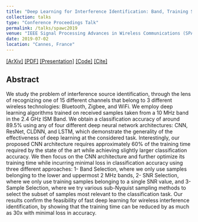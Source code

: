 ```yaml
---
title: "Deep Learning for Interference Identification: Band, Training SNR, and Sample Selection"
collection: talks
type: "Conference Proceedings Talk"
permalink: /talks/spawc2019
venue: "IEEE Signal Processing Advances in Wireless Communications (SPAWC)"
date: 2019-07-02
location: "Cannes, France"
---
```

[[ArXiv]](https://arxiv.org/abs/1901.05850)
[[PDF]](https://sharanramjee.github.io/files/1901.05850.pdf)
[[Presentation]](https://sharanramjee.github.io/files/spawc2019.pptx)
[[Code]](https://github.com/dl4amc/source)
[[Cite]](https://scholar.googleusercontent.com/scholar.bib?q=info:_eXCgQPyV1oJ:scholar.google.com/&output=citation&scisdr=CgVBXfELEOvukc_tTcU:AAGBfm0AAAAAXRPoVcXw3itYqzVvutq3e89F9iOnb1ZY&scisig=AAGBfm0AAAAAXRPoVfyrzt2HR1JFMxzuTrp5mdwq15yD&scisf=4&ct=citation&cd=-1&hl=en)

## Abstract
We study the problem of interference source identification, through the lens of recognizing one of 15 different channels that belong to 3 different wireless technologies: Bluetooth, Zigbee, and WiFi. We employ deep learning algorithms trained on received samples taken from a 10 MHz band in the 2.4 GHz ISM Band. We obtain a classification accuracy of around 89.5% using any of four different deep neural network architectures: CNN, ResNet, CLDNN, and LSTM, which demonstrate the generality of the effectiveness of deep learning at the considered task. Interestingly, our proposed CNN architecture requires approximately 60% of the training time required by the state of the art while achieving slightly larger classification accuracy. We then focus on the CNN architecture and further optimize its training time while incurring minimal loss in classification accuracy using three different approaches: 1- Band Selection, where we only use samples belonging to the lower and uppermost 2 MHz bands, 2- SNR Selection, where we only use training samples belonging to a single SNR value, and 3- Sample Selection, where we try various sub-Nyquist sampling methods to select the subset of samples most relevant to the classification task. Our results confirm the feasibility of fast deep learning for wireless interference identification, by showing that the training time can be reduced by as much as 30x with minimal loss in accuracy.
